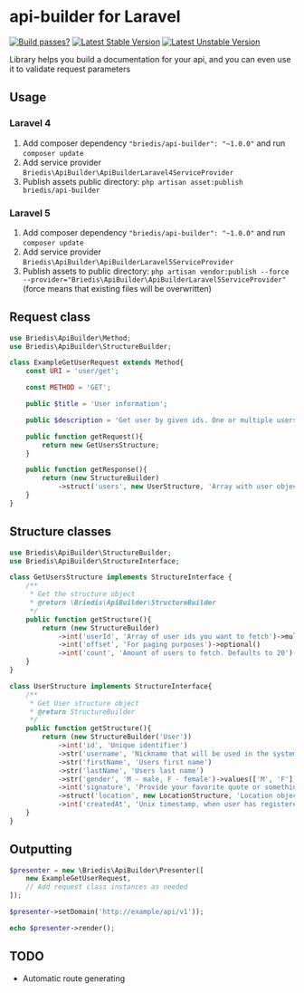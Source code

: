 # api-builder for Laravel

[![Build passes?](https://travis-ci.org/briedis/api-builder.svg)](https://travis-ci.org/briedis/api-builder)
[![Latest Stable Version](https://poser.pugx.org/briedis/api-builder/v/stable.svg)](https://packagist.org/packages/briedis/api-builder)
[![Latest Unstable Version](https://poser.pugx.org/briedis/api-builder/v/unstable.svg)](https://packagist.org/packages/briedis/api-builder)


Library helps you build a documentation for your api, and you can even use it to validate request parameters

## Usage
### Laravel 4
1. Add composer dependency `"briedis/api-builder": "~1.0.0"` and run `composer update`
2. Add service provider `Briedis\ApiBuilder\ApiBuilderLaravel4ServiceProvider`
3. Publish assets public directory: `php artisan asset:publish briedis/api-builder`

### Laravel 5
1. Add composer dependency `"briedis/api-builder": "~1.0.0"` and run `composer update`
2. Add service provider `Briedis\ApiBuilder\ApiBuilderLaravel5ServiceProvider`
3. Publish assets to public directory: `php artisan vendor:publish --force --provider="Briedis\ApiBuilder\ApiBuilderLaravel5ServiceProvider"` (force means that existing files will be overwritten) 

## Request class
```php
use Briedis\ApiBuilder\Method;
use Briedis\ApiBuilder\StructureBuilder;

class ExampleGetUserRequest extends Method{
	const URI = 'user/get';

	const METHOD = 'GET';

	public $title = 'User information';

	public $description = 'Get user by given ids. One or multiple users can be fetched at once';

	public function getRequest(){
		return new GetUsersStructure;
	}

	public function getResponse(){
		return (new StructureBuilder)
			->struct('users', new UserStructure, 'Array with user objects')->multiple();
	}
}
```

## Structure classes
```php
use Briedis\ApiBuilder\StructureBuilder;
use Briedis\ApiBuilder\StructureInterface;

class GetUsersStructure implements StructureInterface {
	/**
	 * Get the structure object
	 * @return \Briedis\ApiBuilder\StructureBuilder
	 */
	public function getStructure(){
		return (new StructureBuilder)
			->int('userId', 'Array of user ids you want to fetch')->multiple()
			->int('offset', 'For paging purposes')->optional()
			->int('count', 'Amount of users to fetch. Defaults to 20')->optional();
	}
}

class UserStructure implements StructureInterface{
	/**
	 * Get User structure object
	 * @return StructureBuilder
	 */
	public function getStructure(){
		return (new StructureBuilder('User'))
			->int('id', 'Unique identifier')
			->str('username', 'Nickname that will be used in the system')
			->str('firstName', 'Users first name')
			->str('lastName', 'Users last name')
			->str('gender', 'M - male, F - female')->values(['M', 'F'])->optional()
			->int('signature', 'Provide your favorite quote or something, if you want')->optional()
			->struct('location', new LocationStructure, 'Location object for the user')->optional()
			->int('createdAt', 'Unix timestamp, when user has registered');
	}
}
```

## Outputting
```php
$presenter = new \Briedis\ApiBuilder\Presenter([
	new ExampleGetUserRequest,
	// Add request class instances as needed
]);

$presenter->setDomain('http://example/api/v1'));

echo $presenter->render();
```


## TODO
*  Automatic route generating
